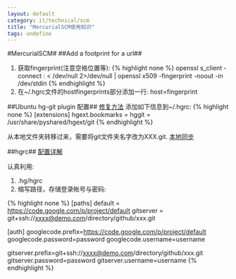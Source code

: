 ```yaml
---
layout: default
category: it/technical/scm
title: "MercurialSCM使用知识"
tags: undefine
---
```






#MercurialSCM#
##Add a footprint for a url##
  1. 获取fingerprint(注意空格位置等):
{% highlight none %}
openssl s_client -connect <host>:<port> < /dev/null 2>/dev/null | openssl x509 -fingerprint -noout -in /dev/stdin
{% endhighlight %}
  1. 在~/.hgrc文件的hostfingerprints部分添加一行: host=fingerprint

##Ubuntu hg-git plugin 配置##
[修复方法](https://bugs.launchpad.net/ubuntu/+source/hg-git/+bug/666292)
添加如下信息到~/.hgrc:
{% highlight none %} 
[extensions]
hgext.bookmarks =
hggit = /usr/share/pyshared/hgext/git
{% endhighlight %}

从本地文件夹转移过来，需要将git文件夹名字改为XXX.git.
[本地同步](http://stackoverflow.com/questions/5785158/mercurial-hg-git-clone-from-a-local-directory)

##hgrc##
[配置详解](http://www.selenic.com/mercurial/hgrc.5.html)

认真利用:
  1. .hg/hgrc
  1. 缩写路径，存储登录帐号与密码:

{% highlight none %}
[paths]
default = https://code.google.com/p/project/default
gitserver = git+ssh://xxxx@demo.com/directory/github/xxx.git

[auth]
googlecode.prefix=https://code.google.com/p/project/default
googlecode.password=password
googlecode.username=username

gitserver.prefix=git+ssh://xxxx@demo.com/directory/github/xxx.git
gitserver.password=password
gitserver.username=username
{% endhighlight %}
